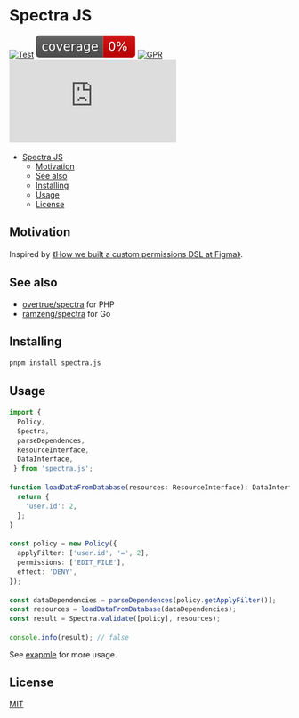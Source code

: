 # Spectra JS

[![Test](https://github.com/palmcivet/spectra.js/actions/workflows/test.yml/badge.svg)](.github/workflows/test.yml) [![Coverage](./badges.svg)](./lcov-report/index.html) [![GPR](https://img.shields.io/npm/v/spectra.js.svg)](https://www.npmjs.com/package/spectra.js) ![License](https://img.shields.io/github/license/palmcivet/spectra.js)

- [Spectra JS](#spectra-js)
  - [Motivation](#motivation)
  - [See also](#see-also)
  - [Installing](#installing)
  - [Usage](#usage)
  - [License](#license)

## Motivation

Inspired by [《How we built a custom permissions DSL at Figma》](https://www.figma.com/blog/how-we-rolled-out-our-own-permissions-dsl-at-figma).

## See also

- [overtrue/spectra](https://github.com/overtrue/spectra) for PHP
- [ramzeng/spectra](https://github.com/ramzeng/spectra) for Go

## Installing

```bash
pnpm install spectra.js
```

## Usage

```ts
import {
  Policy,
  Spectra,
  parseDependences,
  ResourceInterface,
  DataInterface,
 } from 'spectra.js';

function loadDataFromDatabase(resources: ResourceInterface): DataInterface {
  return {
    'user.id': 2,
  };
}

const policy = new Policy({
  applyFilter: ['user.id', '=', 2],
  permissions: ['EDIT_FILE'],
  effect: 'DENY',
});

const dataDependencies = parseDependences(policy.getApplyFilter());
const resources = loadDataFromDatabase(dataDependencies);
const result = Spectra.validate([policy], resources);

console.info(result); // false
```

See [exapmle](./example/) for more usage.

## License

[MIT](./LICENSE)
